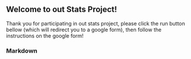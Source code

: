 ## Welcome to out Stats Project!

Thank you for participating in out stats project, please click the run button bellow (which will redirect you to a google form), then follow the instructions on the google form!


### Markdown
